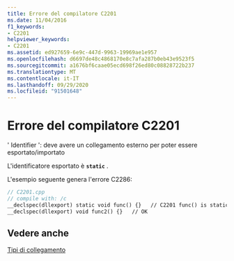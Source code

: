 ```yaml
---
title: Errore del compilatore C2201
ms.date: 11/04/2016
f1_keywords:
- C2201
helpviewer_keywords:
- C2201
ms.assetid: ed927659-6e9c-447d-9963-19969ae1e957
ms.openlocfilehash: d6697de48c4868170e8c7afa287b0eb43e9523f5
ms.sourcegitcommit: a1676bf6caae05ecd698f26ed80c08828722b237
ms.translationtype: MT
ms.contentlocale: it-IT
ms.lasthandoff: 09/29/2020
ms.locfileid: "91501648"
---
```

# <a name="compiler-error-c2201"></a>Errore del compilatore C2201

' Identifier ': deve avere un collegamento esterno per poter essere esportato/importato

L'identificatore esportato è **`static`** .

L'esempio seguente genera l'errore C2286:

```cpp
// C2201.cpp
// compile with: /c
__declspec(dllexport) static void func() {}   // C2201 func() is static
__declspec(dllexport) void func2() {}   // OK
```

## <a name="see-also"></a>Vedere anche

[Tipi di collegamento](../../cpp/program-and-linkage-cpp.md)
